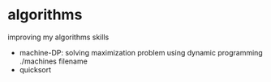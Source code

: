 # algorithms
improving my algorithms skills
- machine-DP: solving maximization problem using dynamic programming
    ./machines filename
- quicksort
